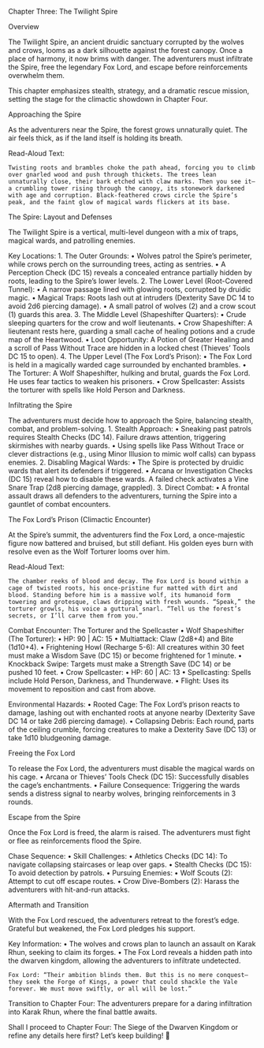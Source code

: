 Chapter Three: The Twilight Spire

Overview

The Twilight Spire, an ancient druidic sanctuary corrupted by the wolves and crows, looms as a dark silhouette against the forest canopy. Once a place of harmony, it now brims with danger. The adventurers must infiltrate the Spire, free the legendary Fox Lord, and escape before reinforcements overwhelm them.

This chapter emphasizes stealth, strategy, and a dramatic rescue mission, setting the stage for the climactic showdown in Chapter Four.

Approaching the Spire

As the adventurers near the Spire, the forest grows unnaturally quiet. The air feels thick, as if the land itself is holding its breath.

Read-Aloud Text:

	Twisting roots and brambles choke the path ahead, forcing you to climb over gnarled wood and push through thickets. The trees lean unnaturally close, their bark etched with claw marks. Then you see it—a crumbling tower rising through the canopy, its stonework darkened with age and corruption. Black-feathered crows circle the Spire’s peak, and the faint glow of magical wards flickers at its base.

The Spire: Layout and Defenses

The Twilight Spire is a vertical, multi-level dungeon with a mix of traps, magical wards, and patrolling enemies.

Key Locations:
	1.	The Outer Grounds:
	•	Wolves patrol the Spire’s perimeter, while crows perch on the surrounding trees, acting as sentries.
	•	A Perception Check (DC 15) reveals a concealed entrance partially hidden by roots, leading to the Spire’s lower levels.
	2.	The Lower Level (Root-Covered Tunnel):
	•	A narrow passage lined with glowing roots, corrupted by druidic magic.
	•	Magical Traps: Roots lash out at intruders (Dexterity Save DC 14 to avoid 2d6 piercing damage).
	•	A small patrol of wolves (2) and a crow scout (1) guards this area.
	3.	The Middle Level (Shapeshifter Quarters):
	•	Crude sleeping quarters for the crow and wolf lieutenants.
	•	Crow Shapeshifter: A lieutenant rests here, guarding a small cache of healing potions and a crude map of the Heartwood.
	•	Loot Opportunity: A Potion of Greater Healing and a scroll of Pass Without Trace are hidden in a locked chest (Thieves’ Tools DC 15 to open).
	4.	The Upper Level (The Fox Lord’s Prison):
	•	The Fox Lord is held in a magically warded cage surrounded by enchanted brambles.
	•	The Torturer: A Wolf Shapeshifter, hulking and brutal, guards the Fox Lord. He uses fear tactics to weaken his prisoners.
	•	Crow Spellcaster: Assists the torturer with spells like Hold Person and Darkness.

Infiltrating the Spire

The adventurers must decide how to approach the Spire, balancing stealth, combat, and problem-solving.
	1.	Stealth Approach:
	•	Sneaking past patrols requires Stealth Checks (DC 14). Failure draws attention, triggering skirmishes with nearby guards.
	•	Using spells like Pass Without Trace or clever distractions (e.g., using Minor Illusion to mimic wolf calls) can bypass enemies.
	2.	Disabling Magical Wards:
	•	The Spire is protected by druidic wards that alert its defenders if triggered.
	•	Arcana or Investigation Checks (DC 15) reveal how to disable these wards. A failed check activates a Vine Snare Trap (2d8 piercing damage, grappled).
	3.	Direct Combat:
	•	A frontal assault draws all defenders to the adventurers, turning the Spire into a gauntlet of combat encounters.

The Fox Lord’s Prison (Climactic Encounter)

At the Spire’s summit, the adventurers find the Fox Lord, a once-majestic figure now battered and bruised, but still defiant. His golden eyes burn with resolve even as the Wolf Torturer looms over him.

Read-Aloud Text:

	The chamber reeks of blood and decay. The Fox Lord is bound within a cage of twisted roots, his once-pristine fur matted with dirt and blood. Standing before him is a massive wolf, its humanoid form towering and grotesque, claws dripping with fresh wounds. “Speak,” the torturer growls, his voice a guttural snarl. “Tell us the forest’s secrets, or I’ll carve them from you.”

Combat Encounter: The Torturer and the Spellcaster
	•	Wolf Shapeshifter (The Torturer):
	•	HP: 90 | AC: 15
	•	Multiattack: Claw (2d8+4) and Bite (1d10+4).
	•	Frightening Howl (Recharge 5-6): All creatures within 30 feet must make a Wisdom Save (DC 15) or become frightened for 1 minute.
	•	Knockback Swipe: Targets must make a Strength Save (DC 14) or be pushed 10 feet.
	•	Crow Spellcaster:
	•	HP: 60 | AC: 13
	•	Spellcasting: Spells include Hold Person, Darkness, and Thunderwave.
	•	Flight: Uses its movement to reposition and cast from above.

Environmental Hazards:
	•	Rooted Cage: The Fox Lord’s prison reacts to damage, lashing out with enchanted roots at anyone nearby (Dexterity Save DC 14 or take 2d6 piercing damage).
	•	Collapsing Debris: Each round, parts of the ceiling crumble, forcing creatures to make a Dexterity Save (DC 13) or take 1d10 bludgeoning damage.

Freeing the Fox Lord

To release the Fox Lord, the adventurers must disable the magical wards on his cage.
	•	Arcana or Thieves’ Tools Check (DC 15): Successfully disables the cage’s enchantments.
	•	Failure Consequence: Triggering the wards sends a distress signal to nearby wolves, bringing reinforcements in 3 rounds.

Escape from the Spire

Once the Fox Lord is freed, the alarm is raised. The adventurers must fight or flee as reinforcements flood the Spire.

Chase Sequence:
	•	Skill Challenges:
	•	Athletics Checks (DC 14): To navigate collapsing staircases or leap over gaps.
	•	Stealth Checks (DC 15): To avoid detection by patrols.
	•	Pursuing Enemies:
	•	Wolf Scouts (2): Attempt to cut off escape routes.
	•	Crow Dive-Bombers (2): Harass the adventurers with hit-and-run attacks.

Aftermath and Transition

With the Fox Lord rescued, the adventurers retreat to the forest’s edge. Grateful but weakened, the Fox Lord pledges his support.

Key Information:
	•	The wolves and crows plan to launch an assault on Karak Rhun, seeking to claim its forges.
	•	The Fox Lord reveals a hidden path into the dwarven kingdom, allowing the adventurers to infiltrate undetected.

	Fox Lord: “Their ambition blinds them. But this is no mere conquest—they seek the Forge of Kings, a power that could shackle the Vale forever. We must move swiftly, or all will be lost.”

Transition to Chapter Four: The adventurers prepare for a daring infiltration into Karak Rhun, where the final battle awaits.

Shall I proceed to Chapter Four: The Siege of the Dwarven Kingdom or refine any details here first? Let’s keep building! 🌟